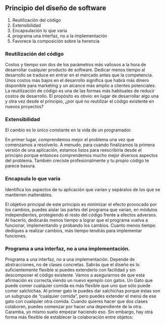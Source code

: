 ## Principio del dise**ño de software**

1. Reutilización del código
2. Extensibilidad
3. Encapsulación lo que varia
4. programa una interfaz, no a la implementación
5. Favorece la composición sobre la herencia

### Reutilización del código

Costos y tiempo son dos de los parámetros más valiosos a la
hora de desarrollar cualquier producto de software. Dedicar
menos tiempo al desarrollo se traduce en entrar en el mercado
antes que la competencia. Unos costos más bajos en el desarrollo
significa que habrá más dinero disponible para marketing
y un alcance más amplio a clientes potenciales.
La reutilización de código es una de las formas más habituales
de reducir costos de desarrollo. El propósito es obvio: en lugar
de desarrollar algo una y otra vez desde el principio, ¿por qué
no reutilizar el código existente en nuevos proyectos?

### Extensibilidad

El cambio es lo único constante en la vida de un programador.

En primer lugar, comprendemos mejor el problema una vez
que comenzamos a resolverlo. A menudo, para cuando finalizamos
la primera versión de una aplicación, estamos listos
para reescribirla desde el principio porque entonces comprendemos
mucho mejor diversos aspectos del problema. También
creciste profesionalmente y tu propio código te parece basura.

### Encapsula lo que varia

Identifica los aspectos de tu aplicación que varían y sepáralos
de los que se mantienen inalterables.

El objetivo principal de este principio es minimizar el efecto
provocado por los cambios, puedes aislar las partes del programa que
varían, en módulos independientes, protegiendo el resto del código frente a efectos adversos. 
Al hacerlo, dedicarás menos
tiempo a lograr que el programa vuelva a funcionar, implementando
y probando los cambios. Cuanto menos tiempo dediques
a realizar cambios, más tiempo tendrás para implementar
funciones.

### Programa a una interfaz, no a una implementación.
Programa a una interfaz, no a una implementación. Depende de abstracciones, no de clases concretas.
Sabrás que el diseño es lo suficientemente flexible si puedes extenderlo con facilidad y sin descomponer el código existente.
Vamos a asegurarnos de que esta afirmación es correcta,viendo un nuevo ejemplo con gatos. Un Gato que puede
comer cualquier comida es más flexible que uno que sólo puede comer salchichas. Al primer gato le puedes dar salchichas
porque éstas son un subgrupo de “cualquier comida”, pero puedes extender el menú de ese gato con cualquier otra
comida. Cuando quieres hacer que dos clases colaboren, puedes comenzar por hacer una dependiente de la otra. Caramba, yo mismo
suelo empezar haciendo eso. Sin embargo, hay otra forma más flexible de establecer la colaboración entre objetos: